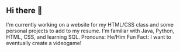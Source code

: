 ## Hi there 👋

I'm currently working on a website for my HTML/CSS class and some personal projects to add to my resume.
I'm familiar with Java, Python, HTML, CSS, and learning SQL. 
Pronouns: He/Him
Fun Fact: I want to eventually create a videogame!

<!--
**KevinTC-star/KevinTC-star** is a ✨ _special_ ✨ repository because its `README.md` (this file) appears on your GitHub profile.

Here are some ideas to get you started:

- 🔭 I’m currently working on ...
- 🌱 I’m currently learning ...
- 👯 I’m looking to collaborate on ...
- 🤔 I’m looking for help with ...
- 💬 Ask me about ...
- 📫 How to reach me: ...
- 😄 Pronouns: ...
- ⚡ Fun fact: ...
-->
